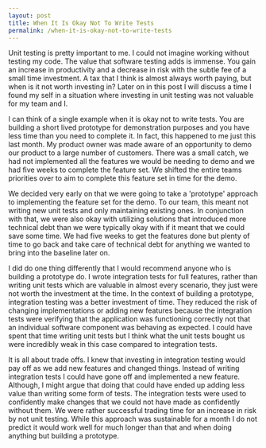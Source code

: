 ```yaml
---
layout: post
title: When It Is Okay Not To Write Tests
permalink: /when-it-is-okay-not-to-write-tests
---
```


Unit testing is pretty important to me. I could not imagine working without testing my code. The value that software testing adds is immense. You gain an increase in productivity and a decrease in risk with the subtle fee of a small time investment. A tax that I think is almost always worth paying, but when is it not worth investing in? Later on in this post I will discuss a time I found my self in a situation where investing in unit testing was not valuable for my team and I.

I can think of a single example when it is okay not to write tests. You are building a short lived prototype for demonstration purposes and you have less time than you need to complete it. In fact, this happened to me just this last month. My product owner was made aware of an opportunity to demo our product to a large number of customers. There was a small catch, we had not implemented all the features we would be needing to demo and we had five weeks to complete the feature set. We shifted the entire teams priorities over to aim to complete this feature set in time for the demo.

We decided very early on that we were going to take a 'prototype' approach to implementing the feature set for the demo. To our team, this meant not writing new unit tests and only maintaining existing ones. In conjunction with that, we were also okay with utilizing solutions that introduced more technical debt than we were typically okay with if it meant that we could save some time. We had five weeks to get the features done but plenty of time to go back and take care of technical debt for anything we wanted to bring into the baseline later on.

I did do one thing differently that I would recommend anyone who is building a prototype do. I wrote integration tests for full features, rather than writing unit tests which are valuable in almost every scenario, they just were not worth the investment at the time. In the context of building a prototype, integration testing was a better investment of time. They reduced the risk of changing implementations or adding new features because the integration tests were verifying that the application was functioning correctly not that an individual software component was behaving as expected. I could have spent that time writing unit tests but I think what the unit tests bought us were incredibly weak in this case compared to integration tests.

It is all about trade offs. I knew that investing in integration testing would pay off as we add new features and changed things. Instead of writing integration tests I could have gone off and implemented a new feature. Although, I might argue that doing that could have ended up adding less value than writing some form of tests. The integration tests were used to confidently make changes that we could not have made as confidently without them. We were rather successful trading time for an increase in risk by not unit testing. While this approach was sustainable for a month I do not predict it would work well for much longer than that and when doing anything but building a prototype. 